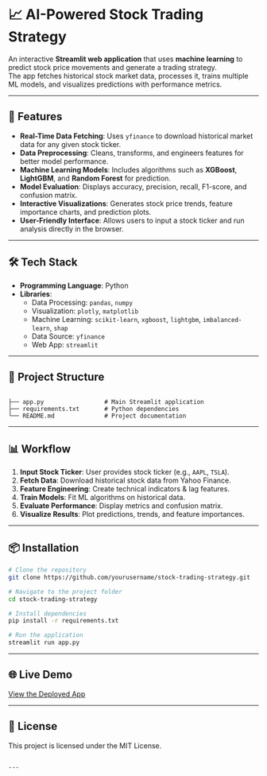 
# 📈 AI-Powered Stock Trading Strategy

An interactive **Streamlit web application** that uses **machine learning** to predict stock price movements and generate a trading strategy.  
The app fetches historical stock market data, processes it, trains multiple ML models, and visualizes predictions with performance metrics.

---

## 🚀 Features
- **Real-Time Data Fetching**: Uses `yfinance` to download historical market data for any given stock ticker.
- **Data Preprocessing**: Cleans, transforms, and engineers features for better model performance.
- **Machine Learning Models**: Includes algorithms such as **XGBoost**, **LightGBM**, and **Random Forest** for prediction.
- **Model Evaluation**: Displays accuracy, precision, recall, F1-score, and confusion matrix.
- **Interactive Visualizations**: Generates stock price trends, feature importance charts, and prediction plots.
- **User-Friendly Interface**: Allows users to input a stock ticker and run analysis directly in the browser.

---

## 🛠️ Tech Stack
- **Programming Language**: Python  
- **Libraries**:  
  - Data Processing: `pandas`, `numpy`  
  - Visualization: `plotly`, `matplotlib`  
  - Machine Learning: `scikit-learn`, `xgboost`, `lightgbm`, `imbalanced-learn`, `shap`  
  - Data Source: `yfinance`  
  - Web App: `streamlit`

---

## 📂 Project Structure
```

├── app.py                 # Main Streamlit application
├── requirements.txt       # Python dependencies
└── README.md              # Project documentation

````

---

## 📊 Workflow
1. **Input Stock Ticker**: User provides stock ticker (e.g., `AAPL`, `TSLA`).
2. **Fetch Data**: Download historical stock data from Yahoo Finance.
3. **Feature Engineering**: Create technical indicators & lag features.
4. **Train Models**: Fit ML algorithms on historical data.
5. **Evaluate Performance**: Display metrics and confusion matrix.
6. **Visualize Results**: Plot predictions, trends, and feature importances.

---

## 📦 Installation
```bash
# Clone the repository
git clone https://github.com/yourusername/stock-trading-strategy.git

# Navigate to the project folder
cd stock-trading-strategy

# Install dependencies
pip install -r requirements.txt

# Run the application
streamlit run app.py
````

---

## 🌐 Live Demo

[View the Deployed App](https://ai-powered-stock-trading-strategy-bwb9uuvrxhjaacxysjlonx.streamlit.app/#analysis-results)

---

## 📜 License

This project is licensed under the MIT License.

```

---

```
